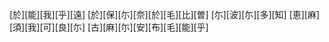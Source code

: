 [於][能][我][乎][遠] [於][保][尓][奈][於][毛][比][曽] [尓][波][尓][多][知] [恵][麻][須][我][可][良][尓] [古][麻][尓][安][布][毛][能][乎]
